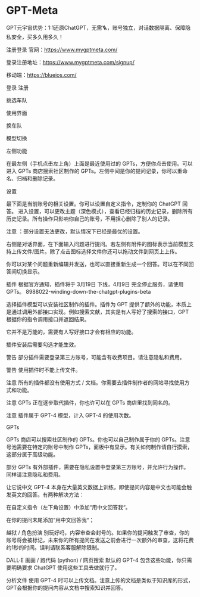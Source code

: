 # GPT-Meta
GPT元宇宙优势：1:1还原ChatGPT，无需🪜，账号独立，对话数据隔离、保障隐私安全，买多久用多久！

注册登录
官网：https://www.mygptmeta.com/

登录注册地址：https://www.mygptmeta.com/signup/

移动端：https://blueios.com/


登录	注册




挑选车队

使用界面

换车队

模型切换

左侧功能

在最左侧（手机点击左上角）上面是最近使用过的 GPTs，方便你点击使用。可以进入 GPTs 商店搜索社区制作的 GPTs。左侧中间是你的提问记录，你可以重命名、归档和删除记录。

设置

最下面是当前账号的相关设置。你可以设置自定义指令，定制你的 ChatGPT 回答。 进入设置，可以更改主题（深色模式），查看已经归档的历史记录，删除所有历史记录。所有操作只影响你自己的账号，不用担心删除了别人的记录。


注意 ：部分设置无法更改，默认情况下已经是最优的设置。


右侧是对话界面，在下面输入问题进行提问。若左侧有附件的图标表示当前模型支持上传文件/图片。除了点击图标选择文件你还可以拖动文件到网页上上传。


你可以对某个问题重新编辑并发送，也可以直接重新生成一个回答。可以在不同回答间切换显示。


插件
根据官方通知，插件将于 3月19日 下线，4月9日 完全停止服务，请使用 GPTs。
8988022-winding-down-the-chatgpt-plugins-beta


选择插件模型可以安装社区制作的插件。插件为 GPT 提供了额外的功能，本质上是通过调用外部接口实现。例如搜索文献，其实是有人写好了搜索的接口，GPT 根据你的指令调用接口并返回结果。

它并不是万能的，需要有人写好接口才会有相应的功能。

插件安装后需要勾选才能生效。

警告 部分插件需要登录第三方账号，可能含有收费项目。请注意隐私和费用。

警告 使用插件时不能上传文件。

注意 所有的插件都没有使用方式 / 文档。你需要去插件制作者的网站寻找使用方式和功能。

注意 GPTs 正在逐步取代插件，你也许可以在 GPTs 商店里找到同名的。

注意 插件属于 GPT-4 模型，计入 GPT-4 的使用次数。

GPTs

GPTs 商店可以搜索社区制作的 GPTs。你也可以自己制作属于你的 GPTs。注意号池需要在特定的账号中制作 GPTs，面板中有显示。有关如何制作请自行摸索，这部分属于高级功能。


部分 GPTs 有外部插件，需要在隐私设置中登录第三方账号，并允许行为操作。同样请注意隐私和费用。



让它说中文
GPT-4 本身在大量英文数据上训练，即使提问内容是中文也可能会触发英文的回答。有两种解决方法：

在自定义指令（左下角设置）中添加“用中文回答我“。

在你的提问末尾添加“用中文回答我“；

越狱 / 角色扮演
别玩好吗，内容审查会封号的。如果你的提问触发了审查，你的账号将会被标记，未来你的所有提问在发送之前会进行一次额外的审查，这将花费约1秒的时间。误判请联系客服解除限制。

DALL·E 画画 / 跑代码 (python) / 网页搜索
默认的 GPT-4 包含这些功能，你只需要明确要求 ChatGPT 使用这些工具去做就行了。

分析文件
使用 GPT-4 时可以上传文档。注意上传的文档是类似于知识库的形式，GPT会根据你的提问内容从文档中搜索知识并回答。
